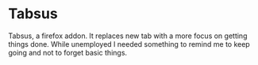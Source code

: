 # Tabsus
Tabsus, a firefox addon. It replaces new tab with a more focus on getting things done. While unemployed I needed something to remind me to keep going and not to forget basic things.
